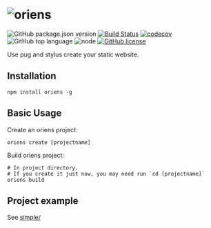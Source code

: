 
# ![oriens](https://oss190615.oss-cn-hangzhou.aliyuncs.com/oriens_logo.png)
![GitHub package.json version](https://img.shields.io/github/package-json/v/Zainking/oriens.svg?color=green)
[![Build Status](https://travis-ci.org/Zainking/oriens.svg?branch=master)](https://travis-ci.org/Zainking/oriens)
[![codecov](https://codecov.io/gh/Zainking/oriens/branch/master/graph/badge.svg)](https://codecov.io/gh/Zainking/oriens)
![GitHub top language](https://img.shields.io/github/languages/top/Zainking/oriens.svg)
![node](https://img.shields.io/node/v/11.svg)
[![GitHub license](https://img.shields.io/github/license/Zainking/oriens.svg)](https://github.com/Zainking/oriens/blob/master/LICENSE)


Use pug and stylus create your static website.

## Installation
```shell
npm install oriens -g
```

## Basic Usage
Create an oriens project:
```shell
oriens create [projectname]
```

Build oriens project:
```shell
# In project directory.
# If you create it just now, you may need run `cd [projectname]`
oriens build
```

## Project example
See [simple/](https://github.com/Zainking/oriens/tree/master/simple)
